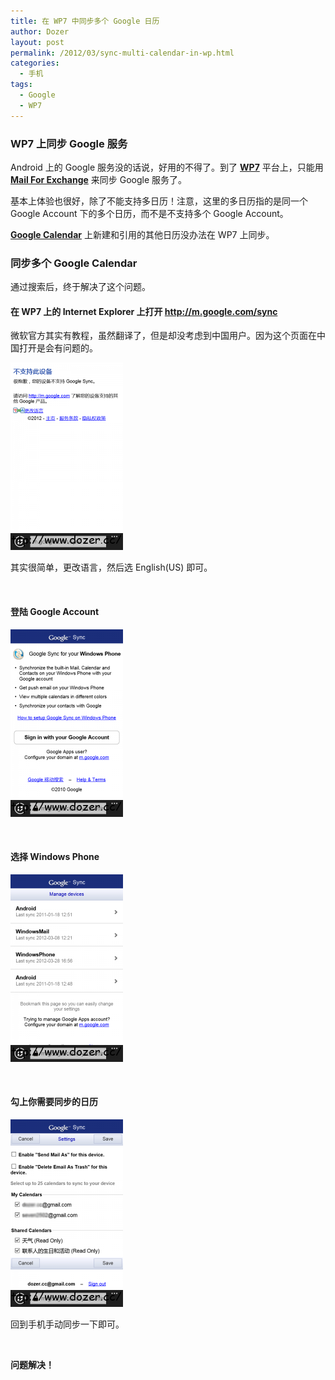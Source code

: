 ```yaml
---
title: 在 WP7 中同步多个 Google 日历
author: Dozer
layout: post
permalink: /2012/03/sync-multi-calendar-in-wp.html
categories:
  - 手机
tags:
  - Google
  - WP7
---
```


### WP7 上同步 Google 服务

Android 上的 Google 服务没的话说，好用的不得了。到了 <a href="http://www.google.com/search?q=WP7" target="_blank"><strong>WP7</strong></a> 平台上，只能用 <a href="http://www.google.com/search?q=Mail+For+Exchange" target="_blank"><strong>Mail For Exchange</strong></a> 来同步 Google 服务了。

基本上体验也很好，除了不能支持多日历！注意，这里的多日历指的是同一个 Google Account 下的多个日历，而不是不支持多个 Google Account。

<a href="http://www.google.com/calendar/render" target="_blank"><strong>Google Calendar</strong></a> 上新建和引用的其他日历没办法在 WP7 上同步。

<!--more-->

### 同步多个 Google Calendar

通过搜索后，终于解决了这个问题。

#### 在 WP7 上的 Internet Explorer 上打开 http://m.google.com/sync

微软官方其实有教程，虽然翻译了，但是却没考虑到中国用户。因为这个页面在中国打开是会有问题的。

[<img class="alignnone size-medium wp-image-727" title="error" alt="error" src="/uploads/2012/03/error-180x300.png" width="180" height="300" />][1]

其实很简单，更改语言，然后选 English(US) 即可。

&nbsp;

#### 登陆 Google Account

[<img class="alignnone size-medium wp-image-728" title="login" alt="login" src="/uploads/2012/03/login-180x300.png" width="180" height="300" />][2]

&nbsp;

#### 选择 Windows Phone

[<img class="alignnone size-medium wp-image-729" title="platform" alt="platform" src="/uploads/2012/03/platform-180x300.png" width="180" height="300" />][3]

&nbsp;

#### 勾上你需要同步的日历

[<img class="alignnone size-medium wp-image-730" title="save" alt="save" src="/uploads/2012/03/save-180x300.png" width="180" height="300" />][4]

回到手机手动同步一下即可。

&nbsp;

**问题解决！**

&nbsp;

&nbsp;

 [1]: /uploads/2012/03/error.png
 [2]: /uploads/2012/03/login.png
 [3]: /uploads/2012/03/platform.png
 [4]: /uploads/2012/03/save.png
